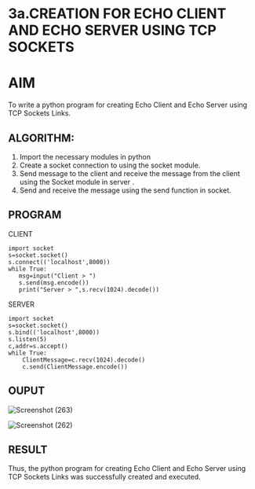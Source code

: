 # 3a.CREATION FOR ECHO CLIENT AND ECHO SERVER USING TCP SOCKETS
# AIM
To write a python program for creating Echo Client and Echo Server using TCP
Sockets Links.
## ALGORITHM:
1. Import the necessary modules in python
2. Create a socket connection to using the socket module.
3. Send message to the client and receive the message from the client using the Socket module in
 server .
4. Send and receive the message using the send function in socket.
## PROGRAM

 
CLIENT
 ```
import socket 
s=socket.socket() 
s.connect(('localhost',8000)) 
while True: 
    msg=input("Client > ") 
    s.send(msg.encode()) 
    print("Server > ",s.recv(1024).decode())
```


SERVER
```
import socket 
s=socket.socket() 
s.bind(('localhost',8000)) 
s.listen(5) 
c,addr=s.accept() 
while True: 
    ClientMessage=c.recv(1024).decode() 
    c.send(ClientMessage.encode())
```
## OUPUT

![Screenshot (263)](https://github.com/user-attachments/assets/5044e838-c4b1-469d-b13c-fb1c71d34d83)

![Screenshot (262)](https://github.com/user-attachments/assets/d447acff-383b-4ce1-a2ed-e54ee4aaf900)



## RESULT
Thus, the python program for creating Echo Client and Echo Server using TCP Sockets Links 
was successfully created and executed.
